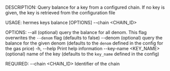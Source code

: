 DESCRIPTION:
Query balance for a key from a configured chain. If no key is given, the key is retrieved from the
configuration file

USAGE:
    hermes keys balance [OPTIONS] --chain <CHAIN_ID>

OPTIONS:
        --all                    (optional) query the balance for all denom. This flag overwrites
                                 the `--denom` flag (defaults to false)
        --denom <DENOM>          (optional) query the balance for the given denom (defaults to the
                                 `denom` defined in the config for the gas price)
    -h, --help                   Print help information
        --key-name <KEY_NAME>    (optional) name of the key (defaults to the `key_name` defined in
                                 the config)

REQUIRED:
        --chain <CHAIN_ID>    Identifier of the chain

